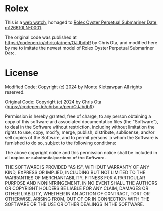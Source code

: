 # Rolex
This is a [web watch](https://kietpawpan.github.io/Rolex/), homaged to [Rolex Oyster Perpetual Submariner Date, m126610LN-0001](https://www.rolex.com/watches/submariner/m126610ln-0001).

The original code was published at https://codepen.io/chrisota/pen/OJJbdbR by Chris Ota, and modified here by me to imitate the newest model of Rolex Oyster Perpetual Submariner Date. 

# License
Modified Code:
Copyright (c) 2024 by Monte Kietpawpan
All rights reserved.

Original Code:
Copyright (c) 2024 by Chris Ota (https://codepen.io/chrisota/pen/OJJbdbR)

Permission is hereby granted, free of charge, to any person obtaining a copy of this software and associated documentation files (the "Software"), to deal in the Software without restriction, including without limitation the rights to use, copy, modify, merge, publish, distribute, sublicense, and/or sell copies of the Software, and to permit persons to whom the Software is furnished to do so, subject to the following conditions:

The above copyright notice and this permission notice shall be included in all copies or substantial portions of the Software.

THE SOFTWARE IS PROVIDED "AS IS", WITHOUT WARRANTY OF ANY KIND, EXPRESS OR IMPLIED, INCLUDING BUT NOT LIMITED TO THE WARRANTIES OF MERCHANTABILITY, FITNESS FOR A PARTICULAR PURPOSE AND NONINFRINGEMENT. IN NO EVENT SHALL THE AUTHORS OR COPYRIGHT HOLDERS BE LIABLE FOR ANY CLAIM, DAMAGES OR OTHER LIABILITY, WHETHER IN AN ACTION OF CONTRACT, TORT OR OTHERWISE, ARISING FROM, OUT OF OR IN CONNECTION WITH THE SOFTWARE OR THE USE OR OTHER DEALINGS IN THE SOFTWARE.

